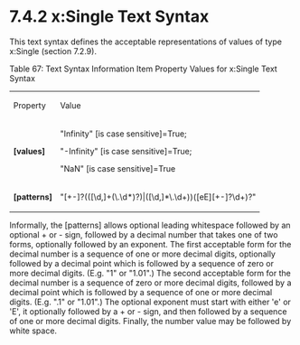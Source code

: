 <html dir="LTR" xmlns:mshelp="http://msdn.microsoft.com/mshelp" xmlns:ddue="http://ddue.schemas.microsoft.com/authoring/2003/5" xmlns:xlink="http://www.w3.org/1999/xlink" xmlns:tool="http://www.microsoft.com/tooltip"><body><input type="hidden" id="userDataCache" class="userDataStyle"><input type="hidden" id="hiddenScrollOffset"><img id="dropDownImage" style="display:none; height:0; width:0;" src="../local/drpdown.gif"><img id="dropDownHoverImage" style="display:none; height:0; width:0;" src="../local/drpdown_orange.gif"><img id="collapseImage" style="display:none; height:0; width:0;" src="../local/collapse.gif"><img id="expandImage" style="display:none; height:0; width:0;" src="../local/exp.gif"><img id="collapseAllImage" style="display:none; height:0; width:0;" src="../local/collall.gif"><img id="expandAllImage" style="display:none; height:0; width:0;" src="../local/expall.gif"><img id="copyImage" style="display:none; height:0; width:0;" src="../local/copycode.gif"><img id="copyHoverImage" style="display:none; height:0; width:0;" src="../local/copycodeHighlight.gif"><div id="header"><h1 class="heading">7.4.2 x:Single Text Syntax</h1></div><div id="mainSection"><div id="mainBody"><div id="allHistory" class="saveHistory" onsave="saveAll()" onload="loadAll()"></div>




<p xmlns:wsd="http://wsdev.schemas.microsoft.com/authoring/2008/2" xmlns:msxsl="urn:schemas-microsoft-com:xslt" xmlns:script="urn:script" xmlns:build="urn:build">
<div id="sectionSection0" class="section" name="collapseableSection"><content xmlns="http://ddue.schemas.microsoft.com/authoring/2003/5" xmlns:wsd="http://wsdev.schemas.microsoft.com/authoring/2008/2" xmlns:msxsl="urn:schemas-microsoft-com:xslt" xmlns:script="urn:script" xmlns:build="urn:build">
				</content></div><div id="sectionSection1" class="section" name="collapseableSection"><content xmlns="http://ddue.schemas.microsoft.com/authoring/2003/5" xmlns:wsd="http://wsdev.schemas.microsoft.com/authoring/2008/2" xmlns:msxsl="urn:schemas-microsoft-com:xslt" xmlns:script="urn:script" xmlns:build="urn:build">
					<p xmlns="">This text syntax defines the acceptable representations of values of type <mshelp:link keywords="073683e3-23b3-4431-83e0-4734571d9110" tabindex="0">x:Single (section </mshelp:link><mshelp:link keywords="073683e3-23b3-4431-83e0-4734571d9110" tabindex="0">7.2.9</mshelp:link><mshelp:link keywords="073683e3-23b3-4431-83e0-4734571d9110" tabindex="0">)</mshelp:link>.</p>
					<p xmlns="">Table 67: Text Syntax Information Item Property Values for x:Single Text Syntax</p>
					<p xmlns=""><b></b></p><table class="ProtocolAuthoredTable" xmlns=""><tr>
								<td id="ShadedCell">
									<p>Property</p>
								</td>
								<td id="ShadedCell">
									<p>Value</p>
								</td>
							</tr><tr>
							<td>
								<p>
									<b>[values]</b>
								</p>
							</td>
							<td>
								<p>"Infinity" [is case sensitive]=True;</p>
								<p>"-Infinity" [is case sensitive]=True;</p>
								<p>"NaN" [is case sensitive]=True</p>
							</td>
						</tr><tr>
							<td>
								<p>
									<b>[patterns]</b>
								</p>
							</td>
							<td>
								<p>"[+-]?(([\d,]+(\.\d*)?)|([\d,]*\.\d+))([eE][+-]?\d+)?"</p>
							</td>
						</tr></table>
					<p xmlns="">Informally, the [patterns] allows optional leading whitespace followed by an optional + or - sign, followed by a decimal number that takes one of two forms, optionally followed by an exponent. The first acceptable form for the decimal number is a sequence of one or more decimal digits, optionally followed by a decimal point which is followed by a sequence of zero or more decimal digits. (E.g. "1" or "1.01".) The second acceptable form for the decimal number is a sequence of zero or more decimal digits, followed by a decimal point which is followed by a sequence of one or more decimal digits. (E.g. ".1" or "1.01".) The optional exponent must start with either 'e' or 'E', it optionally followed by a + or - sign, and then followed by a sequence of one or more decimal digits. Finally, the number value may be followed by white space.</p>
				</content></div><!--[if gte IE 5]>
			<tool:tip element="languageFilterToolTip" avoidmouse="false"/>
		<![endif]--></div><a name="feedback"></a><span></span></div></body></html>